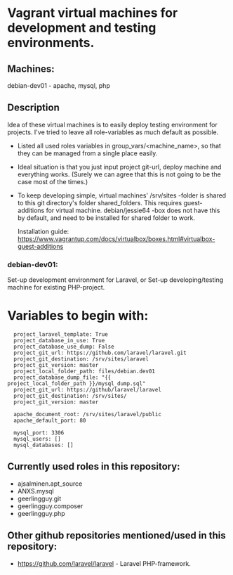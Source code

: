 # Vagrant virtual machines for development and testing environments.

## Machines:
  debian-dev01 - apache, mysql, php

## Description
Idea of these virtual machines is to easily deploy testing environment for projects.
I've tried to leave all role-variables as much default as possible.

- Listed all used roles variables in group_vars/<machine_name>, so that
  they can be managed from a single place easily.

- Ideal situation is that you just input project git-url, deploy machine and
  everything works.
  (Surely we can agree that this is not going to be the case most of the times.)

- To keep developing simple, virtual machines' /srv/sites -folder is shared
  to this git directory's folder shared_folders. This requires guest-additions
  for virtual machine. debian/jessie64 -box does not have this by default,
  and need to be installed for shared folder to work.

  Installation guide:
  https://www.vagrantup.com/docs/virtualbox/boxes.html#virtualbox-guest-additions

### debian-dev01:
  Set-up development environment for Laravel, or Set-up developing/testing
  machine for existing PHP-project.
  
# Variables to begin with:
```
  project_laravel_template: True
  project_database_in_use: True
  project_database_use_dump: False
  project_git_url: https://github.com/laravel/laravel.git
  project_git_destination: /srv/sites/laravel
  project_git_version: master
  project_local_folder_path: files/debian.dev01
  project_database_dump_file: "{{ project_local_folder_path }}/mysql_dump.sql"
  project_git_url: https://github/laravel/laravel
  project_git_destination: /srv/sites/
  project_git_version: master

  apache_document_root: /srv/sites/laravel/public
  apache_default_port: 80
  
  mysql_port: 3306
  mysql_users: []
  mysql_databases: []
```

## Currently used roles in this repository:
* ajsalminen.apt_source
* ANXS.mysql
* geerlingguy.git
* geerlingguy.composer
* geerlingguy.php

## Other github repositories mentioned/used in this repository:
* https://github.com/laravel/laravel - Laravel PHP-framework.
